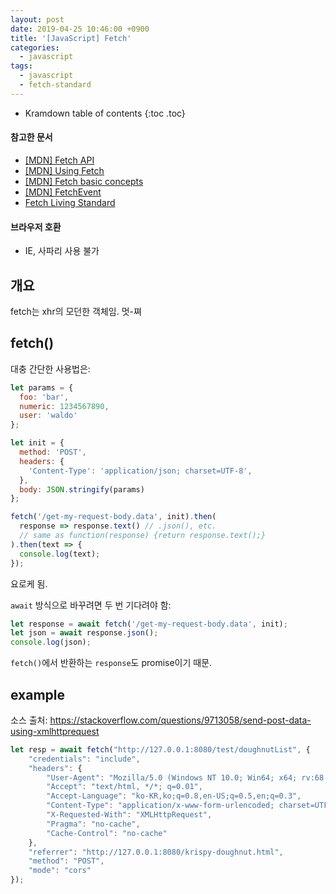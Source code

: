 ```yaml
---
layout: post
date: 2019-04-25 10:46:00 +0900
title: '[JavaScript] Fetch'
categories:
  - javascript
tags:
  - javascript
  - fetch-standard
---
```


* Kramdown table of contents
{:toc .toc}

#### 참고한 문서

- [\[MDN\] Fetch API](https://developer.mozilla.org/en-US/docs/Web/API/Fetch_API)
- [\[MDN\] Using Fetch](https://developer.mozilla.org/en-US/docs/Web/API/Fetch_API/Using_Fetch)
- [\[MDN\] Fetch basic concepts](https://developer.mozilla.org/en-US/docs/Web/API/Fetch_API/Basic_concepts)
- [\[MDN\] FetchEvent](https://developer.mozilla.org/en-US/docs/Web/API/FetchEvent)
- [Fetch Living Standard](https://fetch.spec.whatwg.org/)

#### 브라우저 호환

- IE, 사파리 사용 불가


## 개요

fetch는 xhr의 모던한 객체임. 멋-쪄


## fetch()

대충 간단한 사용법은:

```js
let params = {
  foo: 'bar',
  numeric: 1234567890,
  user: 'waldo'
};

let init = {
  method: 'POST',
  headers: {
    'Content-Type': 'application/json; charset=UTF-8',
  },
  body: JSON.stringify(params)
};

fetch('/get-my-request-body.data', init).then(
  response => response.text() // .json(), etc.
  // same as function(response) {return response.text();}
).then(text => {
  console.log(text);
});
```

요로케 됨.

`await` 방식으로 바꾸려면 두 번 기다려야 함:

```js
let response = await fetch('/get-my-request-body.data', init);
let json = await response.json();
console.log(json);
```

`fetch()`에서 반환하는 `response`도 promise이기 때문.


## example

소스 출처: https://stackoverflow.com/questions/9713058/send-post-data-using-xmlhttprequest

```js
let resp = await fetch("http://127.0.0.1:8080/test/doughnutList", {
    "credentials": "include",
    "headers": {
        "User-Agent": "Mozilla/5.0 (Windows NT 10.0; Win64; x64; rv:68.0) Gecko/20100101 Firefox/68.0",
        "Accept": "text/html, */*; q=0.01",
        "Accept-Language": "ko-KR,ko;q=0.8,en-US;q=0.5,en;q=0.3",
        "Content-Type": "application/x-www-form-urlencoded; charset=UTF-8",
        "X-Requested-With": "XMLHttpRequest",
        "Pragma": "no-cache",
        "Cache-Control": "no-cache"
    },
    "referrer": "http://127.0.0.1:8080/krispy-doughnut.html",
    "method": "POST",
    "mode": "cors"
});
```
